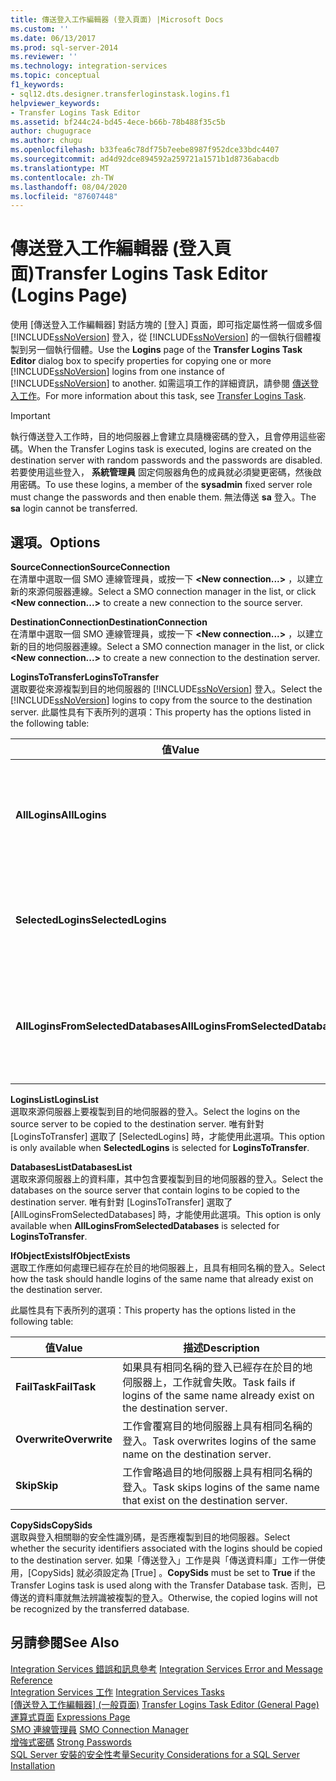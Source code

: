 ```yaml
---
title: 傳送登入工作編輯器 (登入頁面) |Microsoft Docs
ms.custom: ''
ms.date: 06/13/2017
ms.prod: sql-server-2014
ms.reviewer: ''
ms.technology: integration-services
ms.topic: conceptual
f1_keywords:
- sql12.dts.designer.transferloginstask.logins.f1
helpviewer_keywords:
- Transfer Logins Task Editor
ms.assetid: bf244c24-bd45-4ece-b66b-78b488f35c5b
author: chugugrace
ms.author: chugu
ms.openlocfilehash: b33fea6c78df75b7eebe8987f952dce33bdc4407
ms.sourcegitcommit: ad4d92dce894592a259721a1571b1d8736abacdb
ms.translationtype: MT
ms.contentlocale: zh-TW
ms.lasthandoff: 08/04/2020
ms.locfileid: "87607448"
---
```

# <a name="transfer-logins-task-editor-logins-page"></a><span data-ttu-id="a4a7a-102">傳送登入工作編輯器 (登入頁面)</span><span class="sxs-lookup"><span data-stu-id="a4a7a-102">Transfer Logins Task Editor (Logins Page)</span></span>
  <span data-ttu-id="a4a7a-103">使用 [傳送登入工作編輯器] 對話方塊的 [登入] 頁面，即可指定屬性將一個或多個 [!INCLUDE[ssNoVersion](../includes/ssnoversion-md.md)] 登入，從 [!INCLUDE[ssNoVersion](../includes/ssnoversion-md.md)] 的一個執行個體複製到另一個執行個體。</span><span class="sxs-lookup"><span data-stu-id="a4a7a-103">Use the **Logins** page of the **Transfer Logins Task Editor** dialog box to specify properties for copying one or more [!INCLUDE[ssNoVersion](../includes/ssnoversion-md.md)] logins from one instance of [!INCLUDE[ssNoVersion](../includes/ssnoversion-md.md)] to another.</span></span> <span data-ttu-id="a4a7a-104">如需這項工作的詳細資訊，請參閱 [傳送登入工作](control-flow/transfer-logins-task.md)。</span><span class="sxs-lookup"><span data-stu-id="a4a7a-104">For more information about this task, see [Transfer Logins Task](control-flow/transfer-logins-task.md).</span></span>  
  
> [!IMPORTANT]  
>  <span data-ttu-id="a4a7a-105">執行傳送登入工作時，目的地伺服器上會建立具隨機密碼的登入，且會停用這些密碼。</span><span class="sxs-lookup"><span data-stu-id="a4a7a-105">When the Transfer Logins task is executed, logins are created on the destination server with random passwords and the passwords are disabled.</span></span> <span data-ttu-id="a4a7a-106">若要使用這些登入， **系統管理員** 固定伺服器角色的成員就必須變更密碼，然後啟用密碼。</span><span class="sxs-lookup"><span data-stu-id="a4a7a-106">To use these logins, a member of the **sysadmin** fixed server role must change the passwords and then enable them.</span></span> <span data-ttu-id="a4a7a-107">無法傳送 **sa** 登入。</span><span class="sxs-lookup"><span data-stu-id="a4a7a-107">The **sa** login cannot be transferred.</span></span>  
  
## <a name="options"></a><span data-ttu-id="a4a7a-108">選項。</span><span class="sxs-lookup"><span data-stu-id="a4a7a-108">Options</span></span>  
 <span data-ttu-id="a4a7a-109">**SourceConnection**</span><span class="sxs-lookup"><span data-stu-id="a4a7a-109">**SourceConnection**</span></span>  
 <span data-ttu-id="a4a7a-110">在清單中選取一個 SMO 連線管理員，或按一下 **\<New connection...>** ，以建立新的來源伺服器連線。</span><span class="sxs-lookup"><span data-stu-id="a4a7a-110">Select a SMO connection manager in the list, or click **\<New connection...>** to create a new connection to the source server.</span></span>  
  
 <span data-ttu-id="a4a7a-111">**DestinationConnection**</span><span class="sxs-lookup"><span data-stu-id="a4a7a-111">**DestinationConnection**</span></span>  
 <span data-ttu-id="a4a7a-112">在清單中選取一個 SMO 連線管理員，或按一下 **\<New connection...>** ，以建立新的目的地伺服器連線。</span><span class="sxs-lookup"><span data-stu-id="a4a7a-112">Select a SMO connection manager in the list, or click **\<New connection...>** to create a new connection to the destination server.</span></span>  
  
 <span data-ttu-id="a4a7a-113">**LoginsToTransfer**</span><span class="sxs-lookup"><span data-stu-id="a4a7a-113">**LoginsToTransfer**</span></span>  
 <span data-ttu-id="a4a7a-114">選取要從來源複製到目的地伺服器的 [!INCLUDE[ssNoVersion](../includes/ssnoversion-md.md)] 登入。</span><span class="sxs-lookup"><span data-stu-id="a4a7a-114">Select the [!INCLUDE[ssNoVersion](../includes/ssnoversion-md.md)] logins to copy from the source to the destination server.</span></span> <span data-ttu-id="a4a7a-115">此屬性具有下表所列的選項：</span><span class="sxs-lookup"><span data-stu-id="a4a7a-115">This property has the options listed in the following table:</span></span>  
  
|<span data-ttu-id="a4a7a-116">值</span><span class="sxs-lookup"><span data-stu-id="a4a7a-116">Value</span></span>|<span data-ttu-id="a4a7a-117">描述</span><span class="sxs-lookup"><span data-stu-id="a4a7a-117">Description</span></span>|  
|-----------|-----------------|  
|<span data-ttu-id="a4a7a-118">**AllLogins**</span><span class="sxs-lookup"><span data-stu-id="a4a7a-118">**AllLogins**</span></span>|<span data-ttu-id="a4a7a-119">來源伺服器上的所有 [!INCLUDE[ssNoVersion](../includes/ssnoversion-md.md)] 登入，都會複製到目的地伺服器。</span><span class="sxs-lookup"><span data-stu-id="a4a7a-119">All [!INCLUDE[ssNoVersion](../includes/ssnoversion-md.md)] logins on the source server will be copied to the destination server.</span></span>|  
|<span data-ttu-id="a4a7a-120">**SelectedLogins**</span><span class="sxs-lookup"><span data-stu-id="a4a7a-120">**SelectedLogins**</span></span>|<span data-ttu-id="a4a7a-121">只有使用 **LoginsList** 指定的登入，才會複製到目的地伺服器。</span><span class="sxs-lookup"><span data-stu-id="a4a7a-121">Only logins specified with **LoginsList** will be copied to the destination server.</span></span>|  
|<span data-ttu-id="a4a7a-122">**AllLoginsFromSelectedDatabases**</span><span class="sxs-lookup"><span data-stu-id="a4a7a-122">**AllLoginsFromSelectedDatabases**</span></span>|<span data-ttu-id="a4a7a-123">使用 **DatabasesList** 指定之資料庫中的所有登入，都會複製到目的地伺服器。</span><span class="sxs-lookup"><span data-stu-id="a4a7a-123">All logins from the databases specified with **DatabasesList** will be copied to the destination server.</span></span>|  
  
 <span data-ttu-id="a4a7a-124">**LoginsList**</span><span class="sxs-lookup"><span data-stu-id="a4a7a-124">**LoginsList**</span></span>  
 <span data-ttu-id="a4a7a-125">選取來源伺服器上要複製到目的地伺服器的登入。</span><span class="sxs-lookup"><span data-stu-id="a4a7a-125">Select the logins on the source server to be copied to the destination server.</span></span> <span data-ttu-id="a4a7a-126">唯有針對 [LoginsToTransfer] 選取了 [SelectedLogins] 時，才能使用此選項。</span><span class="sxs-lookup"><span data-stu-id="a4a7a-126">This option is only available when **SelectedLogins** is selected for **LoginsToTransfer**.</span></span>  
  
 <span data-ttu-id="a4a7a-127">**DatabasesList**</span><span class="sxs-lookup"><span data-stu-id="a4a7a-127">**DatabasesList**</span></span>  
 <span data-ttu-id="a4a7a-128">選取來源伺服器上的資料庫，其中包含要複製到目的地伺服器的登入。</span><span class="sxs-lookup"><span data-stu-id="a4a7a-128">Select the databases on the source server that contain logins to be copied to the destination server.</span></span> <span data-ttu-id="a4a7a-129">唯有針對 [LoginsToTransfer] 選取了 [AllLoginsFromSelectedDatabases] 時，才能使用此選項。</span><span class="sxs-lookup"><span data-stu-id="a4a7a-129">This option is only available when **AllLoginsFromSelectedDatabases** is selected for **LoginsToTransfer**.</span></span>  
  
 <span data-ttu-id="a4a7a-130">**IfObjectExists**</span><span class="sxs-lookup"><span data-stu-id="a4a7a-130">**IfObjectExists**</span></span>  
 <span data-ttu-id="a4a7a-131">選取工作應如何處理已經存在於目的地伺服器上，且具有相同名稱的登入。</span><span class="sxs-lookup"><span data-stu-id="a4a7a-131">Select how the task should handle logins of the same name that already exist on the destination server.</span></span>  
  
 <span data-ttu-id="a4a7a-132">此屬性具有下表所列的選項：</span><span class="sxs-lookup"><span data-stu-id="a4a7a-132">This property has the options listed in the following table:</span></span>  
  
|<span data-ttu-id="a4a7a-133">值</span><span class="sxs-lookup"><span data-stu-id="a4a7a-133">Value</span></span>|<span data-ttu-id="a4a7a-134">描述</span><span class="sxs-lookup"><span data-stu-id="a4a7a-134">Description</span></span>|  
|-----------|-----------------|  
|<span data-ttu-id="a4a7a-135">**FailTask**</span><span class="sxs-lookup"><span data-stu-id="a4a7a-135">**FailTask**</span></span>|<span data-ttu-id="a4a7a-136">如果具有相同名稱的登入已經存在於目的地伺服器上，工作就會失敗。</span><span class="sxs-lookup"><span data-stu-id="a4a7a-136">Task fails if logins of the same name already exist on the destination server.</span></span>|  
|<span data-ttu-id="a4a7a-137">**Overwrite**</span><span class="sxs-lookup"><span data-stu-id="a4a7a-137">**Overwrite**</span></span>|<span data-ttu-id="a4a7a-138">工作會覆寫目的地伺服器上具有相同名稱的登入。</span><span class="sxs-lookup"><span data-stu-id="a4a7a-138">Task overwrites logins of the same name on the destination server.</span></span>|  
|<span data-ttu-id="a4a7a-139">**Skip**</span><span class="sxs-lookup"><span data-stu-id="a4a7a-139">**Skip**</span></span>|<span data-ttu-id="a4a7a-140">工作會略過目的地伺服器上具有相同名稱的登入。</span><span class="sxs-lookup"><span data-stu-id="a4a7a-140">Task skips logins of the same name that exist on the destination server.</span></span>|  
  
 <span data-ttu-id="a4a7a-141">**CopySids**</span><span class="sxs-lookup"><span data-stu-id="a4a7a-141">**CopySids**</span></span>  
 <span data-ttu-id="a4a7a-142">選取與登入相關聯的安全性識別碼，是否應複製到目的地伺服器。</span><span class="sxs-lookup"><span data-stu-id="a4a7a-142">Select whether the security identifiers associated with the logins should be copied to the destination server.</span></span> <span data-ttu-id="a4a7a-143">如果「傳送登入」工作是與「傳送資料庫」工作一併使用，[CopySids]  就必須設定為 [True]  。</span><span class="sxs-lookup"><span data-stu-id="a4a7a-143">**CopySids** must be set to **True** if the Transfer Logins task is used along with the Transfer Database task.</span></span> <span data-ttu-id="a4a7a-144">否則，已傳送的資料庫就無法辨識被複製的登入。</span><span class="sxs-lookup"><span data-stu-id="a4a7a-144">Otherwise, the copied logins will not be recognized by the transferred database.</span></span>  
  
## <a name="see-also"></a><span data-ttu-id="a4a7a-145">另請參閱</span><span class="sxs-lookup"><span data-stu-id="a4a7a-145">See Also</span></span>  
 <span data-ttu-id="a4a7a-146">[Integration Services 錯誤和訊息參考](../../2014/integration-services/integration-services-error-and-message-reference.md) </span><span class="sxs-lookup"><span data-stu-id="a4a7a-146">[Integration Services Error and Message Reference](../../2014/integration-services/integration-services-error-and-message-reference.md) </span></span>  
 <span data-ttu-id="a4a7a-147">[Integration Services 工作](control-flow/integration-services-tasks.md) </span><span class="sxs-lookup"><span data-stu-id="a4a7a-147">[Integration Services Tasks](control-flow/integration-services-tasks.md) </span></span>  
 <span data-ttu-id="a4a7a-148">[[傳送登入工作編輯器] &#40;一般頁面&#41;](general-page-of-integration-services-designers-options.md) </span><span class="sxs-lookup"><span data-stu-id="a4a7a-148">[Transfer Logins Task Editor &#40;General Page&#41;](general-page-of-integration-services-designers-options.md) </span></span>  
 <span data-ttu-id="a4a7a-149">[運算式頁面](expressions/expressions-page.md) </span><span class="sxs-lookup"><span data-stu-id="a4a7a-149">[Expressions Page](expressions/expressions-page.md) </span></span>  
 <span data-ttu-id="a4a7a-150">[SMO 連線管理員](connection-manager/smo-connection-manager.md) </span><span class="sxs-lookup"><span data-stu-id="a4a7a-150">[SMO Connection Manager](connection-manager/smo-connection-manager.md) </span></span>  
 <span data-ttu-id="a4a7a-151">[增強式密碼](../relational-databases/security/strong-passwords.md) </span><span class="sxs-lookup"><span data-stu-id="a4a7a-151">[Strong Passwords](../relational-databases/security/strong-passwords.md) </span></span>  
 [<span data-ttu-id="a4a7a-152">SQL Server 安裝的安全性考量</span><span class="sxs-lookup"><span data-stu-id="a4a7a-152">Security Considerations for a SQL Server Installation</span></span>](../../2014/sql-server/install/security-considerations-for-a-sql-server-installation.md)  
  
  
